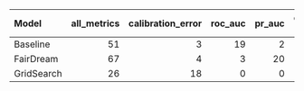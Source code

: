 
| Model   |   all_metrics |   calibration_error |   roc_auc |   pr_auc |   overall_positive rate |   false_positive rate |   true_positive rate |
|:-------------|--------------:|--------------------:|----------:|---------:|------------------------:|----------------------:|---------------------:|
| Baseline     |            51 |                   3 |        19 |        2 |                       7 |                    10 |                   10 |
| FairDream    |            67 |                   4 |         3 |       20 |                      14 |                    13 |                   13 |
| GridSearch   |            26 |                  18 |         0 |        0 |                       4 |                     2 |                    2 |


